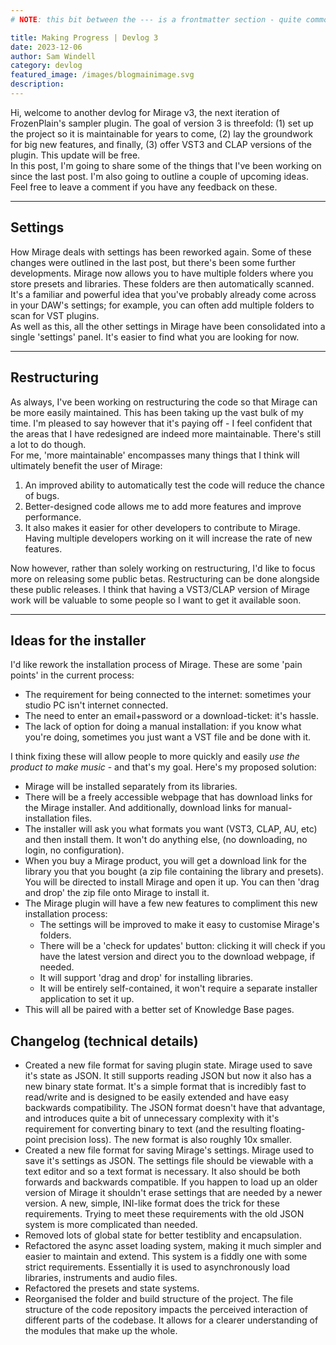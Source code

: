 ```yaml
---
# NOTE: this bit between the --- is a frontmatter section - quite common in markdown files. external code can access these variables. I think that different tools want this to be in different formats. I've styled this as YAML for now. 

title: Making Progress | Devlog 3
date: 2023-12-06
author: Sam Windell
category: devlog
featured_image: /images/blogmainimage.svg
description: 
---
```


Hi, welcome to another devlog for Mirage v3, the next iteration of FrozenPlain's sampler plugin. The goal of version 3 is threefold: (1) set up the project so it is maintainable for years to come, (2) lay the groundwork for big new features, and finally, (3) offer VST3 and CLAP versions of the plugin. This update will be free.   
In this post, I'm going to share some of the things that I've been working on since the last post. I'm also going to outline a couple of upcoming ideas. Feel free to leave a comment if you have any feedback on these.

---

## Settings

How Mirage deals with settings has been reworked again. Some of these changes were outlined in the last post, but there's been some further developments. Mirage now allows you to have multiple folders where you store presets and libraries. These folders are then automatically scanned. It's a familiar and powerful idea that you've probably already come across in your DAW's settings; for example, you can often add multiple folders to scan for VST plugins.   
As well as this, all the other settings in Mirage have been consolidated into a single 'settings' panel. It's easier to find what you are looking for now.

---

## Restructuring

As always, I've been working on restructuring the code so that Mirage can be more easily maintained. This has been taking up the vast bulk of my time. I'm pleased to say however that it's paying off - I feel confident that the areas that I have redesigned are indeed more maintainable. There's still a lot to do though.   
For me, 'more maintainable' encompasses many things that I think will ultimately benefit the user of Mirage:

1. An improved ability to automatically test the code will reduce the chance of bugs.
2. Better-designed code allows me to add more features and improve performance.
3. It also makes it easier for other developers to contribute to Mirage. Having multiple developers working on it will increase the rate of new features.

Now however, rather than solely working on restructuring, I'd like to focus more on releasing some public betas. Restructuring can be done alongside these public releases. I think that having a VST3/CLAP version of Mirage work will be valuable to some people so I want to get it available soon.

---

## Ideas for the installer

I'd like rework the installation process of Mirage. These are some 'pain points' in the current process:

- The requirement for being connected to the internet: sometimes your studio PC isn't internet connected.
- The need to enter an email+password or a download-ticket: it's hassle.
- The lack of option for doing a manual installation: if you know what you're doing, sometimes you just want a VST file and be done with it.

I think fixing these will allow people to more quickly and easily _use the product to make music_ - and that's my goal. Here's my proposed solution:

- Mirage will be installed separately from its libraries.
- There will be a freely accessible webpage that has download links for the Mirage installer. And additionally, download links for manual-installation files.
- The installer will ask you what formats you want (VST3, CLAP, AU, etc) and then install them. It won't do anything else, (no downloading, no login, no configuration).
- When you buy a Mirage product, you will get a download link for the library you that you bought (a zip file containing the library and presets). You will be directed to install Mirage and open it up. You can then 'drag and drop' the zip file onto Mirage to install it.
- The Mirage plugin will have a few new features to compliment this new installation process:
  - The settings will be improved to make it easy to customise Mirage's folders.
  - There will be a 'check for updates' button: clicking it will check if you have the latest version and direct you to the download webpage, if needed.
  - It will support 'drag and drop' for installing libraries.
  - It will be entirely self-contained, it won't require a separate installer application to set it up.
- This will all be paired with a better set of Knowledge Base pages.

## Changelog (technical details)

- Created a new file format for saving plugin state. Mirage used to save it's state as JSON. It still supports reading JSON but now it also has a new binary state format. It's a simple format that is incredibly fast to read/write and is designed to be easily extended and have easy backwards compatibility. The JSON format doesn't have that advantage, and introduces quite a bit of unnecessary complexity with it's requirement for converting binary to text (and the resulting floating-point precision loss). The new format is also roughly 10x smaller.
- Created a new file format for saving Mirage's settings. Mirage used to save it's settings as JSON. The settings file should be viewable with a text editor and so a text format is necessary. It also should be both forwards and backwards compatible. If you happen to load up an older version of Mirage it shouldn't erase settings that are needed by a newer version. A new, simple, INI-like format does the trick for these requirements. Trying to meet these requirements with the old JSON system is more complicated than needed.
- Removed lots of global state for better testiblity and encapsulation.
- Refactored the async asset loading system, making it much simpler and easier to maintain and extend. This system is a fiddly one with some strict requirements. Essentially it is used to asynchronously load libraries, instruments and audio files.
- Refactored the presets and state systems.
- Reorganised the folder and build structure of the project. The file structure of the code repository impacts the perceived interaction of different parts of the codebase. It allows for a clearer understanding of the modules that make up the whole.
